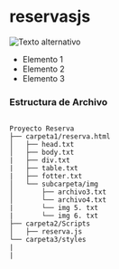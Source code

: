 # reservasjs

![Texto alternativo](https://user-images.githubusercontent.com/66388384/169887405-629ce7cf-4664-429f-8ba3-a264ec7c0560.PNG)

<ul>
  <li>Elemento 1</li>
  <li>Elemento 2</li>
  <li>Elemento 3</li>
</ul>

<h3>Estructura de Archivo</h3>

<pre>
<code>
Proyecto Reserva
├── carpeta1/reserva.html
│   ├── head.txt
│   ├── body.txt
|   ├── div.txt
|   ├── table.txt
|   ├── fotter.txt
│   └── subcarpeta/img
│       ├── archivo3.txt
│       └── archivo4.txt
|       └── img 5. txt
|       └── img 6. txt
├── carpeta2/Scripts
│   ├── reserva.js
└── carpeta3/styles
|
|
</code>
</pre>

